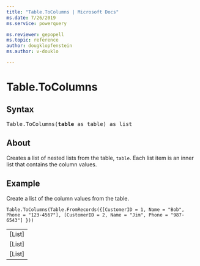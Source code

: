 ```yaml
---
title: "Table.ToColumns | Microsoft Docs"
ms.date: 7/26/2019
ms.service: powerquery

ms.reviewer: gepopell
ms.topic: reference
author: dougklopfenstein
ms.author: v-douklo

---
```

# Table.ToColumns

## Syntax

<pre>
Table.ToColumns(<b>table</b> as table) as list 
</pre>
  
## About  
Creates a list of nested lists from the table, <code>table</code>. Each list item is an inner list that contains the column values.  
  
  
## Example  

Create a list of the column values from the table.

```powerquery-m 
Table.ToColumns(Table.FromRecords({[CustomerID = 1, Name = "Bob", Phone = "123-4567"], [CustomerID = 2, Name = "Jim", Phone = "987-6543"] })) 
```  

<table> <tr><td>[List]</td></tr> <tr><td>[List]</td></tr> <tr><td>[List]</td></tr> </table>

